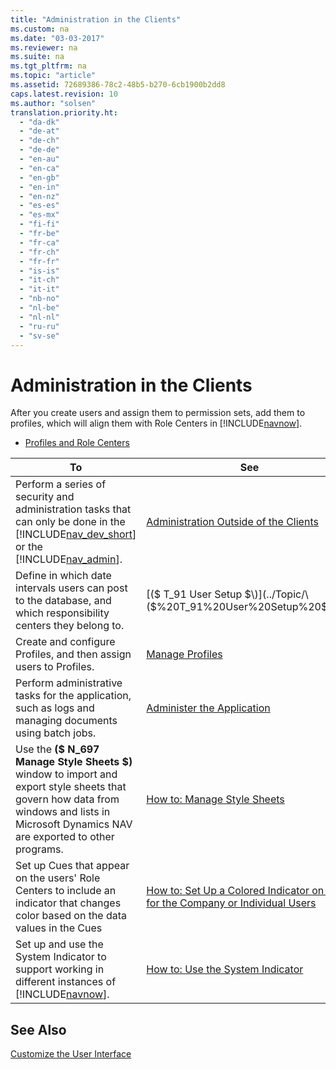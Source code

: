 ```yaml
---
title: "Administration in the Clients"
ms.custom: na
ms.date: "03-03-2017"
ms.reviewer: na
ms.suite: na
ms.tgt_pltfrm: na
ms.topic: "article"
ms.assetid: 72689386-78c2-48b5-b270-6cb1900b2dd8
caps.latest.revision: 10
ms.author: "solsen"
translation.priority.ht: 
  - "da-dk"
  - "de-at"
  - "de-ch"
  - "de-de"
  - "en-au"
  - "en-ca"
  - "en-gb"
  - "en-in"
  - "en-nz"
  - "es-es"
  - "es-mx"
  - "fi-fi"
  - "fr-be"
  - "fr-ca"
  - "fr-ch"
  - "fr-fr"
  - "is-is"
  - "it-ch"
  - "it-it"
  - "nb-no"
  - "nl-be"
  - "nl-nl"
  - "ru-ru"
  - "sv-se"
---
```

# Administration in the Clients
After you create users and assign them to permission sets, add them to profiles, which will align them with Role Centers in [!INCLUDE[navnow](../ApplicationDesign/includes/navnow_md.md)].  
  
-   [Profiles and Role Centers](../SetupAndAdministration/profiles-and-role-centers.md)  
  
|**To**|**See**|  
|------------|-------------|  
|Perform a series of security and administration tasks that can only be done in the [!INCLUDE[nav_dev_short](../LocalFunctionalityForMicrosoftDynamicsNav2016/includes/nav_dev_short_md.md)] or the [!INCLUDE[nav_admin](../BusinessFunctionality/LoggingAndTrackingEmailInteractions/includes/nav_admin_md.md)].|[Administration Outside of the Clients](../SetupAndAdministration/administration-outside-of-the-clients.md)|  
|Define in which date intervals users can post to the database, and which responsibility centers they belong to.|[\($ T\_91 User Setup $\)](../Topic/\($%20T_91%20User%20Setup%20$\).md)|  
|Create and configure Profiles, and then assign users to Profiles.|[Manage Profiles](../SetupAndAdministration/manage-profiles.md)|  
|Perform administrative tasks for the application, such as logs and managing documents using batch jobs.|[Administer the Application](../SetupAndAdministration/administer-the-application.md)|  
|Use the **\($ N\_697 Manage Style Sheets $\)** window to import and export style sheets that govern how data from windows and lists in Microsoft Dynamics NAV are exported to other programs.|[How to: Manage Style Sheets](../Topic/How%20to:%20Manage%20Style%20Sheets.md)|  
|Set up Cues that appear on the users' Role Centers to include an indicator that changes color based on the data values in the Cues|[How to: Set Up a Colored Indicator on Cues for the Company or Individual Users](../WorkingWithDynamics/how-to-set-up-a-colored-indicator-on-cues-for-the-company-or-individual-users.md)|  
|Set up and use the System Indicator to support working in different instances of [!INCLUDE[navnow](../ApplicationDesign/includes/navnow_md.md)].|[How to: Use the System Indicator](../Topic/How%20to:%20Use%20the%20System%20Indicator.md)|  
  
## See Also  
 [Customize the User Interface](../SetupAndAdministration/customize-the-user-interface.md)